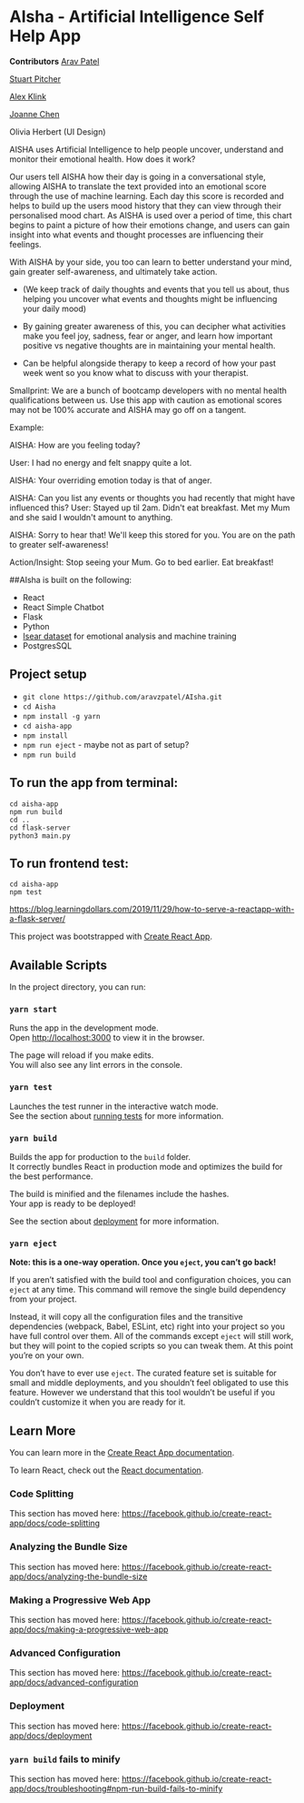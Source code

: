 # AIsha - Artificial Intelligence Self Help App

**Contributors**
[Arav Patel](https://github.com/aravzpatel)  

[Stuart Pitcher](https://github.com/stupot1)

[Alex Klink](https://github.com/04alexklink)

[Joanne Chen](https://github.com/Joanne0330)

Olivia Herbert (UI Design)

AISHA uses Artificial Intelligence to help people uncover, understand and monitor their emotional health. 
How does it work?

Our users tell AISHA how their day is going in a conversational style, allowing AISHA to translate the text provided into an emotional score through the use of machine learning. Each day this score is recorded and helps to build up the users mood history that they can view through their personalised mood chart.
As AISHA is used over a period of time, this chart begins to paint a picture of how their emotions change, and users can gain insight into what events and thought processes are influencing their feelings. 

With AISHA by your side, you too can learn to better understand your mind, gain greater self-awareness, and ultimately take action.

- (We keep track of daily thoughts and events that you tell us about, thus helping you uncover what events and thoughts might be influencing your daily mood)

- By gaining greater awareness of this, you can decipher what activities make you feel joy, sadness, fear or anger, and learn how important positive vs negative thoughts are in maintaining your mental health. 

- Can be helpful alongside therapy to keep a record of how your past week went so you know what to discuss with your therapist.

Smallprint: We are a bunch of bootcamp developers with no mental health qualifications between us. Use this app with caution as emotional scores may not be 100% accurate and AISHA may go off on a tangent.

Example: 

AISHA: How are you feeling today?

User: I had no energy and felt snappy quite a lot.

AISHA: Your overriding emotion today is that of anger. 

AISHA: Can you list any events or thoughts you had recently that might have influenced this?
User: Stayed up til 2am. Didn't eat breakfast. Met my Mum and she said I wouldn't amount to anything. 

AISHA: Sorry to hear that! We'll keep this stored for you. You are on the path to greater self-awareness!

Action/Insight: Stop seeing your Mum. Go to bed earlier. Eat breakfast!

##AIsha is built on the following:

* React
* React Simple Chatbot
* Flask
* Python 
* [Isear dataset](https://www.unige.ch/cisa/research/materials-and-online-research/research-material/) for emotional analysis and machine training
* PostgresSQL

## Project setup

* `git clone https://github.com/aravzpatel/AIsha.git`
* `cd Aisha`
* `npm install -g yarn`
* `cd aisha-app`
* `npm install`
* ``npm run eject`` - maybe not as part of setup?
* `npm run build`

## To run the app from terminal:
```
cd aisha-app
npm run build
cd ..
cd flask-server
python3 main.py
```

## To run frontend test:
```
cd aisha-app
npm test
```


https://blog.learningdollars.com/2019/11/29/how-to-serve-a-reactapp-with-a-flask-server/

This project was bootstrapped with [Create React App](https://github.com/facebook/create-react-app).

## Available Scripts

In the project directory, you can run:

### `yarn start`

Runs the app in the development mode.<br />
Open [http://localhost:3000](http://localhost:3000) to view it in the browser.

The page will reload if you make edits.<br />
You will also see any lint errors in the console.

### `yarn test`

Launches the test runner in the interactive watch mode.<br />
See the section about [running tests](https://facebook.github.io/create-react-app/docs/running-tests) for more information.

### `yarn build`

Builds the app for production to the `build` folder.<br />
It correctly bundles React in production mode and optimizes the build for the best performance.

The build is minified and the filenames include the hashes.<br />
Your app is ready to be deployed!

See the section about [deployment](https://facebook.github.io/create-react-app/docs/deployment) for more information.

### `yarn eject`

**Note: this is a one-way operation. Once you `eject`, you can’t go back!**

If you aren’t satisfied with the build tool and configuration choices, you can `eject` at any time. This command will remove the single build dependency from your project.

Instead, it will copy all the configuration files and the transitive dependencies (webpack, Babel, ESLint, etc) right into your project so you have full control over them. All of the commands except `eject` will still work, but they will point to the copied scripts so you can tweak them. At this point you’re on your own.

You don’t have to ever use `eject`. The curated feature set is suitable for small and middle deployments, and you shouldn’t feel obligated to use this feature. However we understand that this tool wouldn’t be useful if you couldn’t customize it when you are ready for it.

## Learn More

You can learn more in the [Create React App documentation](https://facebook.github.io/create-react-app/docs/getting-started).

To learn React, check out the [React documentation](https://reactjs.org/).

### Code Splitting

This section has moved here: https://facebook.github.io/create-react-app/docs/code-splitting

### Analyzing the Bundle Size

This section has moved here: https://facebook.github.io/create-react-app/docs/analyzing-the-bundle-size

### Making a Progressive Web App

This section has moved here: https://facebook.github.io/create-react-app/docs/making-a-progressive-web-app

### Advanced Configuration

This section has moved here: https://facebook.github.io/create-react-app/docs/advanced-configuration

### Deployment

This section has moved here: https://facebook.github.io/create-react-app/docs/deployment

### `yarn build` fails to minify

This section has moved here: https://facebook.github.io/create-react-app/docs/troubleshooting#npm-run-build-fails-to-minify
